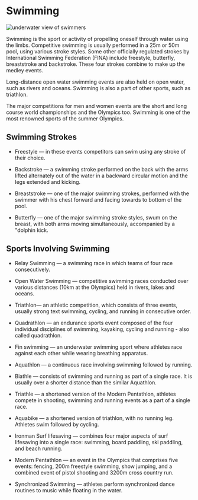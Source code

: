 

#  Swimming

![underwater view of swimmers](https://www.topendsports.com/sport/swimming/images/swimmers-pixabay.jpg)

Swimming is the sport or activity of propelling oneself through water using the limbs. Competitive swimming is usually performed in a 25m or 50m pool, using various stroke styles. Some other officially regulated strokes by International Swimming Federation (FINA) include freestyle, butterfly, breaststroke and backstroke. These four strokes combine to make up the medley events.

Long-distance open water swimming events are also held on open water, such as rivers and oceans. Swimming is also a part of other sports, such as triathlon.

The major competitions for men and women events are the short and long course world championships and the Olympics too. Swimming is one of the most renowned sports of the summer Olympics.

## Swimming Strokes

-  Freestyle  — in these events competitors can swim using any stroke of their choice.

-  Backstroke — a swimming stroke performed on the back with the arms lifted alternately out of the water in a backward circular motion and the legs extended and kicking.

-  Breaststroke — one of the major swimming strokes, performed with the swimmer with his chest forward and facing towards to bottom of the pool.

-  Butterfly  — one of the major swimming stroke styles, swum on the breast, with both arms moving simultaneously, accompanied by a "dolphin kick.

## Sports Involving Swimming

-  Relay Swimming — a swimming race in which teams of four race consecutively.

-  Open Water Swimming  — competitive swimming races conducted over various distances (10km at the Olympics) held in rivers, lakes and oceans.

-  Triathlon— an athletic competition, which consists of three events, usually  strong text swimming, cycling, and running in consecutive order.

-  Quadrathlon  — an endurance sports event composed of the four individual disciplines of  swimming, kayaking, cycling and running - also called quadrathlon.

-  Fin swimming  — an underwater  swimming  sport where athletes race against each other while wearing breathing apparatus.

-  Aquathlon  — a continuous race involving  swimming followed by running.

-  Biathle — consists of  swimming  and running as part of a single race. It is usually over a shorter distance than the similar Aquathlon.

-  Triathle — a shortened version of the Modern Pentathlon, athletes compete in shooting,  swimming  and running events as a part of a single race.

-  Aquabike — a shortened version of triathlon, with no running leg. Athletes  swim followed by cycling.

-  Ironman Surf lifesaving — combines four major aspects of surf lifesaving into a single race:  swimming, board paddling, ski paddling, and beach running.

-  Modern Pentathlon  — an event in the Olympics that comprises five events: fencing,  200m freestyle swimming, show jumping, and a combined event of pistol shooting and 3200m cross country run.

-  Synchronized Swimming  — athletes perform synchronized dance routines to music while floating in the water.



